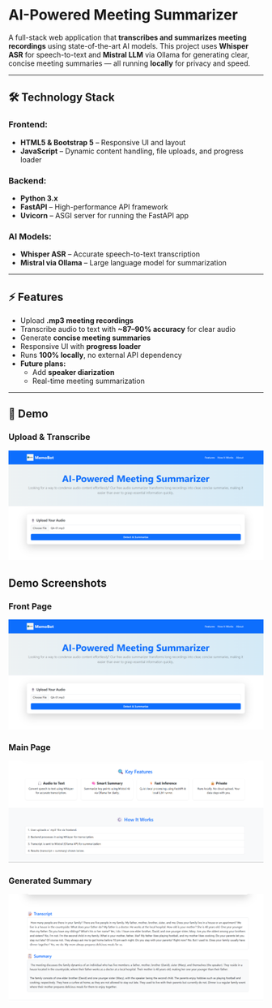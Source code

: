 # AI-Powered Meeting Summarizer

A full-stack web application that **transcribes and summarizes meeting recordings** using state-of-the-art AI models. This project uses **Whisper ASR** for speech-to-text and **Mistral LLM** via Ollama for generating clear, concise meeting summaries — all running **locally** for privacy and speed.  

---

## 🛠 Technology Stack

### Frontend:
- **HTML5 & Bootstrap 5** – Responsive UI and layout  
- **JavaScript** – Dynamic content handling, file uploads, and progress loader  

### Backend:
- **Python 3.x**  
- **FastAPI** – High-performance API framework  
- **Uvicorn** – ASGI server for running the FastAPI app  

### AI Models:
- **Whisper ASR** – Accurate speech-to-text transcription  
- **Mistral via Ollama** – Large language model for summarization  

---

## ⚡ Features

- Upload **.mp3 meeting recordings**  
- Transcribe audio to text with **~87–90% accuracy** for clear audio  
- Generate **concise meeting summaries**  
- Responsive UI with **progress loader**  
- Runs **100% locally**, no external API dependency  
- **Future plans:**  
  - Add **speaker diarization**  
  - Real-time meeting summarization  

---

## 🎨 Demo

### Upload & Transcribe
![Upload Page](screenshots/Frontpage.png)

## Demo Screenshots

### Front Page
![Front Page](screenshots/Frontpage.png)

### Main Page
![Main Page](screenshots/mainpage.png)

### Generated Summary
![Summary Page](screenshots/Audio_Summarize.png)



